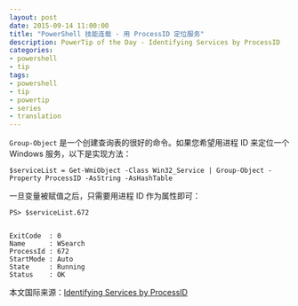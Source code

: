 ```yaml
---
layout: post
date: 2015-09-14 11:00:00
title: "PowerShell 技能连载 - 用 ProcessID 定位服务"
description: PowerTip of the Day - Identifying Services by ProcessID
categories:
- powershell
- tip
tags:
- powershell
- tip
- powertip
- series
- translation
---
```

`Group-Object` 是一个创建查询表的很好的命令。如果您希望用进程 ID 来定位一个 Windows 服务，以下是实现方法：

    $serviceList = Get-WmiObject -Class Win32_Service | Group-Object -Property ProcessID -AsString -AsHashTable

一旦变量被赋值之后，只需要用进程 ID 作为属性即可：

    PS> $serviceList.672
    
    
    ExitCode  : 0
    Name      : WSearch
    ProcessId : 672
    StartMode : Auto
    State     : Running
    Status    : OK

<!--more-->
本文国际来源：[Identifying Services by ProcessID](http://community.idera.com/powershell/powertips/b/tips/posts/identifying-services-by-processid)
